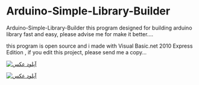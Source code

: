 # Arduino-Simple-Library-Builder

Arduino-Simple-Library-Builder
this program designed for building arduino library fast and easy, please advise me for make it better....

this program is open source and i made with Visual Basic.net 2010 Express Edition ,
if you edit this project, please send me a copy...

<a href="http://" target="_blank"><img src="http://uupload.ir/files/18m3_shot.png" border="0" alt="آپلود عکس" /></a>

<a href="http://" target="_blank"><img src="http://uupload.ir/files/8yfg_untitled-1.jpg" border="0" alt="آپلود عکس" /></a>
